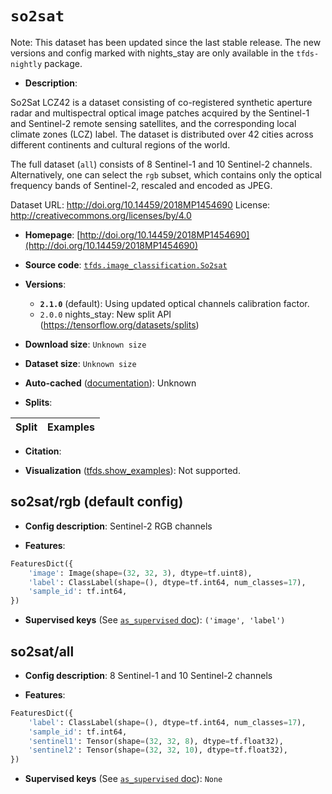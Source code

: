 <div itemscope itemtype="http://schema.org/Dataset">
  <div itemscope itemprop="includedInDataCatalog" itemtype="http://schema.org/DataCatalog">
    <meta itemprop="name" content="TensorFlow Datasets" />
  </div>

  <meta itemprop="name" content="so2sat" />
  <meta itemprop="description" content="So2Sat LCZ42 is a dataset consisting of co-registered synthetic aperture radar&#10;and multispectral optical image patches acquired by the Sentinel-1 and&#10;Sentinel-2 remote sensing satellites, and the corresponding local climate zones&#10;(LCZ) label. The dataset is distributed over 42 cities across different&#10;continents and cultural regions of the world.&#10;&#10;The full dataset (`all`) consists of 8 Sentinel-1 and 10 Sentinel-2 channels.&#10;Alternatively, one can select the `rgb` subset, which contains only the optical&#10;frequency bands of Sentinel-2, rescaled and encoded as JPEG.&#10;&#10;Dataset URL: http://doi.org/10.14459/2018MP1454690&#10;License: http://creativecommons.org/licenses/by/4.0&#10;&#10;To use this dataset:&#10;&#10;```python&#10;import tensorflow_datasets as tfds&#10;&#10;ds = tfds.load(&#x27;so2sat&#x27;, split=&#x27;train&#x27;)&#10;for ex in ds.take(4):&#10;  print(ex)&#10;```&#10;&#10;See [the guide](https://www.tensorflow.org/datasets/overview) for more&#10;informations on [tensorflow_datasets](https://www.tensorflow.org/datasets).&#10;&#10;" />
  <meta itemprop="url" content="https://www.tensorflow.org/datasets/catalog/so2sat" />
  <meta itemprop="sameAs" content="http://doi.org/10.14459/2018MP1454690" />
  <meta itemprop="citation" content="" />
</div>

# `so2sat`

Note: This dataset has been updated since the last stable release. The new
versions and config marked with
<span class="material-icons" title="Available only in the tfds-nightly package">nights_stay</span>
are only available in the `tfds-nightly` package.

*   **Description**:

So2Sat LCZ42 is a dataset consisting of co-registered synthetic aperture radar
and multispectral optical image patches acquired by the Sentinel-1 and
Sentinel-2 remote sensing satellites, and the corresponding local climate zones
(LCZ) label. The dataset is distributed over 42 cities across different
continents and cultural regions of the world.

The full dataset (`all`) consists of 8 Sentinel-1 and 10 Sentinel-2 channels.
Alternatively, one can select the `rgb` subset, which contains only the optical
frequency bands of Sentinel-2, rescaled and encoded as JPEG.

Dataset URL: http://doi.org/10.14459/2018MP1454690 License:
http://creativecommons.org/licenses/by/4.0

*   **Homepage**:
    [http://doi.org/10.14459/2018MP1454690](http://doi.org/10.14459/2018MP1454690)

*   **Source code**:
    [`tfds.image_classification.So2sat`](https://github.com/tensorflow/datasets/tree/master/tensorflow_datasets/image_classification/so2sat.py)

*   **Versions**:

    *   **`2.1.0`** (default): Using updated optical channels calibration
        factor.
    *   `2.0.0`
        <span class="material-icons" title="Available only in the tfds-nightly package">nights_stay</span>:
        New split API (https://tensorflow.org/datasets/splits)

*   **Download size**: `Unknown size`

*   **Dataset size**: `Unknown size`

*   **Auto-cached**
    ([documentation](https://www.tensorflow.org/datasets/performances#auto-caching)):
    Unknown

*   **Splits**:

Split | Examples
:---- | -------:

*   **Citation**:

*   **Visualization**
    ([tfds.show_examples](https://www.tensorflow.org/datasets/api_docs/python/tfds/visualization/show_examples)):
    Not supported.

## so2sat/rgb (default config)

*   **Config description**: Sentinel-2 RGB channels

*   **Features**:

```python
FeaturesDict({
    'image': Image(shape=(32, 32, 3), dtype=tf.uint8),
    'label': ClassLabel(shape=(), dtype=tf.int64, num_classes=17),
    'sample_id': tf.int64,
})
```

*   **Supervised keys** (See
    [`as_supervised` doc](https://www.tensorflow.org/datasets/api_docs/python/tfds/load#args)):
    `('image', 'label')`

## so2sat/all

*   **Config description**: 8 Sentinel-1 and 10 Sentinel-2 channels

*   **Features**:

```python
FeaturesDict({
    'label': ClassLabel(shape=(), dtype=tf.int64, num_classes=17),
    'sample_id': tf.int64,
    'sentinel1': Tensor(shape=(32, 32, 8), dtype=tf.float32),
    'sentinel2': Tensor(shape=(32, 32, 10), dtype=tf.float32),
})
```

*   **Supervised keys** (See
    [`as_supervised` doc](https://www.tensorflow.org/datasets/api_docs/python/tfds/load#args)):
    `None`
